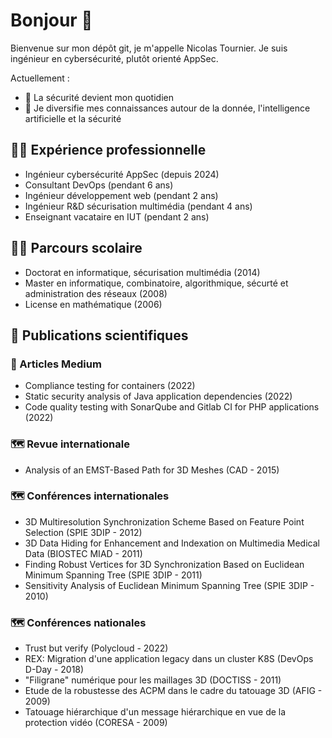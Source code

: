# Bonjour 👋

Bienvenue sur mon dépôt git, je m'appelle Nicolas Tournier. Je suis ingénieur en cybersécurité, plutôt orienté AppSec.

Actuellement :

- 🥷 La sécurité devient mon quotidien
- 🌱 Je diversifie mes connaissances autour de la donnée, l'intelligence artificielle et la sécurité

## 👨‍💻 Expérience professionnelle

- Ingénieur cybersécurité AppSec (depuis 2024)
- Consultant DevOps (pendant 6 ans)
- Ingénieur développement web (pendant 2 ans)
- Ingénieur R&D sécurisation multimédia (pendant 4 ans)
- Enseignant vacataire en IUT (pendant 2 ans)

## 👨‍🎓 Parcours scolaire

- Doctorat en informatique, sécurisation multimédia (2014)
- Master en informatique, combinatoire, algorithmique, sécurté et administration des réseaux (2008)
- License en mathématique (2006)

## 📓 Publications scientifiques

### 📖 Articles Medium

- Compliance testing for containers (2022)
- Static security analysis of Java application dependencies (2022)
- Code quality testing with SonarQube and Gitlab CI for PHP applications (2022)

### 🗺️ Revue internationale

- Analysis of an EMST-Based Path for 3D Meshes (CAD - 2015)

### 🗺️ Conférences internationales

- 3D Multiresolution Synchronization Scheme Based on Feature Point Selection (SPIE 3DIP - 2012)
- 3D Data Hiding for Enhancement and Indexation on Multimedia Medical Data (BIOSTEC MIAD - 2011)
- Finding Robust Vertices for 3D Synchronization Based on Euclidean Minimum Spanning Tree (SPIE 3DIP - 2011)
- Sensitivity Analysis of Euclidean Minimum Spanning Tree (SPIE 3DIP - 2010)

### 🗺️ Conférences nationales

- Trust but verify (Polycloud - 2022)
- REX: Migration d'une application legacy dans un cluster K8S (DevOps D-Day - 2018)
- "Filigrane" numérique pour les maillages 3D (DOCTISS - 2011)
- Etude de la robustesse des ACPM dans le cadre du tatouage 3D (AFIG - 2009)
- Tatouage hiérarchique d'un message hiérarchique en vue de la protection vidéo (CORESA - 2009)
